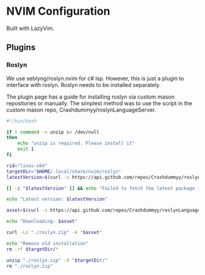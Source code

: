 # NVIM Configuration

Built with LazyVim.

## Plugins

### Roslyn

We use seblyng/roslyn.nvim for c# lsp. However, this is just a plugin to interface with roslyn.
Roslyn needs to be installed separately.

The plugin page has a guide for installing roslyn via custom mason repositories or manually.
The simplest method was to use the script in the custom mason repo, Crashdummyy/roslynLanguageServer.

```Bash
#!/bin/bash

if ! command -v unzip &> /dev/null
then
    echo "unzip is required. Please install it"
    exit 1
fi

rid="linux-x64"
targetDir="$HOME/.local/share/nvim/roslyn"
latestVersion=$(curl -s https://api.github.com/repos/Crashdummyy/roslynLanguageServer/releases | grep tag_name | head -1 | cut -d '"' -f4)

[[ -z "$latestVersion" ]] && echo "Failed to fetch the latest package information." && exit 1

echo "Latest version: $latestVersion"

asset=$(curl -s https://api.github.com/repos/Crashdummyy/roslynLanguageServer/releases | grep "releases/download/$latestVersion" | grep "$rid"| cut -d '"' -f 4)

echo "Downloading: $asset"

curl -Lo "./roslyn.zip" -k "$asset"

echo "Remove old installation"
rm -rf $targetDir/*

unzip "./roslyn.zip" -d "$targetDir/"
rm "./roslyn.zip"

```

```

```
